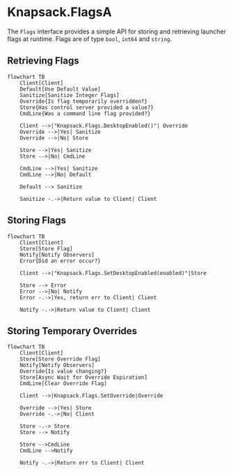 # Knapsack.FlagsA

The `Flags` interface provides a simple API for storing and retrieving launcher flags at runtime. Flags are of type `bool`, `int64` and `string`.

## Retrieving Flags

```mermaid
flowchart TB
    Client[Client]
    Default[Use Default Value]
    Sanitize[Sanitize Integer Flags]
    Override{Is flag temporarily overridden?}
    Store{Has control server provided a value?}
    CmdLine{Was a command line flag provided?}

    Client -->|"Knapsack.Flags.DesktopEnabled()"| Override
    Override -->|Yes| Sanitize
    Override -->|No| Store

    Store -->|Yes| Sanitize
    Store -->|No| CmdLine

    CmdLine -->|Yes| Sanitize
    CmdLine -->|No| Default

    Default --> Sanitize

    Sanitize -.->|Return value to Client| Client

```

## Storing Flags

```mermaid
flowchart TB
    Client[Client]
    Store[Store Flag]
    Notify[Notify Observers]
    Error{Did an error occur?}

    Client -->|"Knapsack.Flags.SetDesktopEnabled(enabled)"|Store

    Store --> Error
    Error -->|No| Notify
    Error -.->|Yes, return err to Client| Client

    Notify -.->|Return value to Client| Client
```

## Storing Temporary Overrides

```mermaid
flowchart TB
    Client[Client]
    Store[Store Override Flag]
    Notify[Notify Observers]
    Override{Is value changing?}
    Store[Async Wait for Override Expiration]
    CmdLine[Clear Override Flag]

    Client -->|Knapsack.Flags.SetOverride|Override

    Override -->|Yes| Store
    Override -.->|No| Client

    Store -.-> Store
    Store --> Notify

    Store -->CmdLine
    CmdLine -->Notify

    Notify -.->|Return err to Client| Client
```